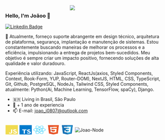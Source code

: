 <img align="right" src="https://github.com/josepholiveira/josepholiveira/blob/master/images/illustration.png" width="300"/>

### Hello, I'm Joãoo 👋

[![Linkedin Badge](https://img.shields.io/badge/-João%20Gabriel-3333cc?style=flat-square&logo=Linkedin&logoColor=white&link=https://www.linkedin.com/in/jooaogbriel/)](https://www.linkedin.com/in/jooaogbriel/)

🎯 Atualmente, forneço suporte abrangente em design técnico, arquitetura de plataforma, segurança, implantação e manutenção de sistemas. Estou constantemente buscando maneiras de melhorar os processos e a eficiência, impulsionando a entrega de projetos bem-sucedidos. Meu objetivo é sempre criar um impacto positivo, fornecendo soluções de alta qualidade e valor duradouro.

Experiência utilizando: JavaScript, ReactJs(axios, Styled Components, Context, Rook-Form, YUP, Router–DOM), NextJS, HTML, CSS, TypeScript, Git, Github, PostgreSQL, NodeJs, Tailwind CSS, Styled Components, atualmente: Python(Ai, Machine Learning, TensorFlow, spaCy), Django.

- 🇧🇷 Living in Brasil, São Paulo
- 🚀 + 1 ano de experiencia
- 📫 E-mail: joao_i0807@outlook.com


<div style="display: inline_block"><br>
  <img align="center" alt="Joao-Js" height="30" width="40" src="https://raw.githubusercontent.com/devicons/devicon/master/icons/javascript/javascript-plain.svg">
  <img align="center" alt="Joao-Ts" height="30" width="40" src="https://raw.githubusercontent.com/devicons/devicon/master/icons/typescript/typescript-plain.svg">
  <img align="center" alt="Joao-React" height="30" width="40" src="https://raw.githubusercontent.com/devicons/devicon/master/icons/react/react-original.svg">
  <img align="center" alt="Joao-HTML" height="30" width="40" src="https://raw.githubusercontent.com/devicons/devicon/master/icons/html5/html5-original.svg">
  <img align="center" alt="Joao-CSS" height="30" width="40" src="https://raw.githubusercontent.com/devicons/devicon/master/icons/css3/css3-original.svg">
  <img align="center" alt="Joao-Node" height="30" width="40" src="https://cdn.jsdelivr.net/gh/devicons/devicon/icons/nodejs/nodejs-original.svg" >
 
</div>

  
 
